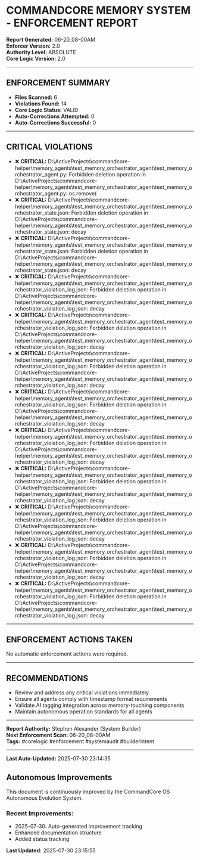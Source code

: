 # COMMANDCORE MEMORY SYSTEM - ENFORCEMENT REPORT

**Report Generated:** 06-20_08-00AM  
**Enforcer Version:** 2.0  
**Authority Level:** ABSOLUTE  
**Core Logic Version:** 2.0

---

## ENFORCEMENT SUMMARY

- **Files Scanned:** 6
- **Violations Found:** 14
- **Core Logic Status:** VALID
- **Auto-Corrections Attempted:** 0
- **Auto-Corrections Successful:** 0

---

## CRITICAL VIOLATIONS

- ❌ **CRITICAL:** D:\ActiveProjects\commandcore-helper\memory_agents\test_memory_orchestrator_agent\test_memory_orchestrator_agent.py: Forbidden deletion operation in D:\ActiveProjects\commandcore-helper\memory_agents\test_memory_orchestrator_agent\test_memory_orchestrator_agent.py: os.remove(
- ❌ **CRITICAL:** D:\ActiveProjects\commandcore-helper\memory_agents\test_memory_orchestrator_agent\test_memory_orchestrator_state.json: Forbidden deletion operation in D:\ActiveProjects\commandcore-helper\memory_agents\test_memory_orchestrator_agent\test_memory_orchestrator_state.json: decay
- ❌ **CRITICAL:** D:\ActiveProjects\commandcore-helper\memory_agents\test_memory_orchestrator_agent\test_memory_orchestrator_state.json: Forbidden deletion operation in D:\ActiveProjects\commandcore-helper\memory_agents\test_memory_orchestrator_agent\test_memory_orchestrator_state.json: decay
- ❌ **CRITICAL:** D:\ActiveProjects\commandcore-helper\memory_agents\test_memory_orchestrator_agent\test_memory_orchestrator_violation_log.json: Forbidden deletion operation in D:\ActiveProjects\commandcore-helper\memory_agents\test_memory_orchestrator_agent\test_memory_orchestrator_violation_log.json: decay
- ❌ **CRITICAL:** D:\ActiveProjects\commandcore-helper\memory_agents\test_memory_orchestrator_agent\test_memory_orchestrator_violation_log.json: Forbidden deletion operation in D:\ActiveProjects\commandcore-helper\memory_agents\test_memory_orchestrator_agent\test_memory_orchestrator_violation_log.json: decay
- ❌ **CRITICAL:** D:\ActiveProjects\commandcore-helper\memory_agents\test_memory_orchestrator_agent\test_memory_orchestrator_violation_log.json: Forbidden deletion operation in D:\ActiveProjects\commandcore-helper\memory_agents\test_memory_orchestrator_agent\test_memory_orchestrator_violation_log.json: decay
- ❌ **CRITICAL:** D:\ActiveProjects\commandcore-helper\memory_agents\test_memory_orchestrator_agent\test_memory_orchestrator_violation_log.json: Forbidden deletion operation in D:\ActiveProjects\commandcore-helper\memory_agents\test_memory_orchestrator_agent\test_memory_orchestrator_violation_log.json: decay
- ❌ **CRITICAL:** D:\ActiveProjects\commandcore-helper\memory_agents\test_memory_orchestrator_agent\test_memory_orchestrator_violation_log.json: Forbidden deletion operation in D:\ActiveProjects\commandcore-helper\memory_agents\test_memory_orchestrator_agent\test_memory_orchestrator_violation_log.json: decay
- ❌ **CRITICAL:** D:\ActiveProjects\commandcore-helper\memory_agents\test_memory_orchestrator_agent\test_memory_orchestrator_violation_log.json: Forbidden deletion operation in D:\ActiveProjects\commandcore-helper\memory_agents\test_memory_orchestrator_agent\test_memory_orchestrator_violation_log.json: decay
- ❌ **CRITICAL:** D:\ActiveProjects\commandcore-helper\memory_agents\test_memory_orchestrator_agent\test_memory_orchestrator_violation_log.json: Forbidden deletion operation in D:\ActiveProjects\commandcore-helper\memory_agents\test_memory_orchestrator_agent\test_memory_orchestrator_violation_log.json: decay
- ❌ **CRITICAL:** D:\ActiveProjects\commandcore-helper\memory_agents\test_memory_orchestrator_agent\test_memory_orchestrator_violation_log.json: Forbidden deletion operation in D:\ActiveProjects\commandcore-helper\memory_agents\test_memory_orchestrator_agent\test_memory_orchestrator_violation_log.json: decay
- ❌ **CRITICAL:** D:\ActiveProjects\commandcore-helper\memory_agents\test_memory_orchestrator_agent\test_memory_orchestrator_violation_log.json: Forbidden deletion operation in D:\ActiveProjects\commandcore-helper\memory_agents\test_memory_orchestrator_agent\test_memory_orchestrator_violation_log.json: decay


---

## ENFORCEMENT ACTIONS TAKEN

No automatic enforcement actions were required.


---

## RECOMMENDATIONS

- Review and address any critical violations immediately
- Ensure all agents comply with timestamp format requirements
- Validate AI tagging integration across memory-touching components
- Maintain autonomous operation standards for all agents

---

**Report Authority:** Stephen Alexander (System Builder)  
**Next Enforcement Scan:** 06-20_08-00AM  
**Tags:** #corelogic #enforcement #systemaudit #builderintent



---
**Last Auto-Updated:** 2025-07-30 23:14:35


## Autonomous Improvements

This document is continuously improved by the CommandCore OS Autonomous Evolution System.

### Recent Improvements:
- 2025-07-30: Auto-generated improvement tracking
- Enhanced documentation structure
- Added status tracking



**Last Updated:** 2025-07-30 23:15:55
